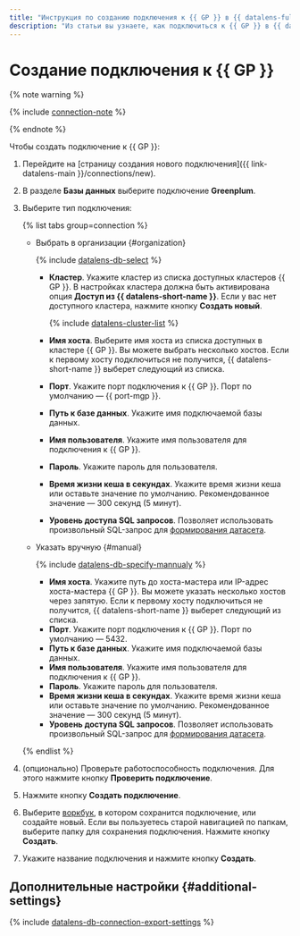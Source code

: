 ```yaml
---
title: "Инструкция по созданию подключения к {{ GP }} в {{ datalens-full-name }}"
description: "Из статьи вы узнаете, как подключиться к {{ GP }} в {{ datalens-full-name }}."
---
```


# Создание подключения к {{ GP }}



{% note warning %}

{% include [connection-note](../../../_includes/datalens/datalens-connection-note.md) %}

{% endnote %}


Чтобы создать подключение к {{ GP }}:

1. Перейдите на [страницу создания нового подключения]({{ link-datalens-main }}/connections/new).
1. В разделе **Базы данных** выберите подключение **Greenplum**.


1. Выберите тип подключения:

   {% list tabs group=connection %}

   - Выбрать в организации {#organization}

     {% include [datalens-db-select](../../../_includes/datalens/datalens-db-select.md) %}

     * **Кластер**. Укажите кластер из списка доступных кластеров {{ GP }}. В настройках кластера должна быть активирована опция **Доступ из {{ datalens-short-name }}**. Если у вас нет доступного кластера, нажмите кнопку **Создать новый**.

       {% include [datalens-cluster-list](../../../_includes/datalens/datalens-cluster-list.md) %}

      * **Имя хоста**. Выберите имя хоста из списка доступных в кластере {{ GP }}. Вы можете выбрать несколько хостов. Если к первому хосту подключиться не получится, {{ datalens-short-name }} выберет следующий из списка.
      * **Порт**. Укажите порт подключения к {{ GP }}. Порт по умолчанию — {{ port-mgp }}.
      * **Путь к базе данных**. Укажите имя подключаемой базы данных.
      * **Имя пользователя**. Укажите имя пользователя для подключения к {{ GP }}.
      * **Пароль**. Укажите пароль для пользователя.
      * **Время жизни кеша в секундах**. Укажите время жизни кеша или оставьте значение по умолчанию. Рекомендованное значение — 300 секунд (5 минут).
      * **Уровень доступа SQL запросов**. Позволяет использовать произвольный SQL-запрос для [формирования датасета](../../dataset/settings.md#sql-request-in-datatset).

   - Указать вручную {#manual}

     {% include [datalens-db-specify-mannualy](../../../_includes/datalens/datalens-db-specify-mannualy.md) %}

      * **Имя хоста**. Укажите путь до хоста-мастера или IP-адрес хоста-мастера {{ GP }}. Вы можете указать несколько хостов через запятую. Если к первому хосту подключиться не получится, {{ datalens-short-name }} выберет следующий из списка.
      * **Порт**. Укажите порт подключения к {{ GP }}. Порт по умолчанию — 5432.
      * **Путь к базе данных**. Укажите имя подключаемой базы данных.
      * **Имя пользователя**. Укажите имя пользователя для подключения к {{ GP }}.
      * **Пароль**. Укажите пароль для пользователя.
      * **Время жизни кеша в секундах**. Укажите время жизни кеша или оставьте значение по умолчанию. Рекомендованное значение — 300 секунд (5 минут).
      * **Уровень доступа SQL запросов**. Позволяет использовать произвольный SQL-запрос для [формирования датасета](../../dataset/settings.md#sql-request-in-datatset).

   {% endlist %}


1. (опционально) Проверьте работоспособность подключения. Для этого нажмите кнопку **Проверить подключение**.
1. Нажмите кнопку **Создать подключение**.


1. Выберите [воркбук](../../workbooks-collections/index.md), в котором сохранится подключение, или создайте новый. Если вы пользуетесь старой навигацией по папкам, выберите папку для сохранения подключения. Нажмите кнопку **Создать**.


1. Укажите название подключения и нажмите кнопку **Создать**.



## Дополнительные настройки {#additional-settings}

{% include [datalens-db-connection-export-settings](../../../_includes/datalens/operations/datalens-db-connection-export-settings.md) %}
